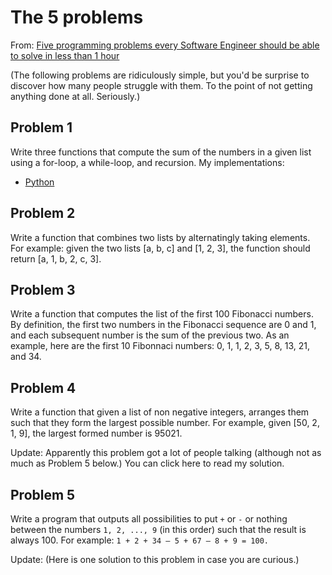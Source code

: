 # The 5 problems

From: [Five programming problems every Software Engineer should be able to solve in less than 1 hour](https://www.shiftedup.com/2015/05/07/five-programming-problems-every-software-engineer-should-be-able-to-solve-in-less-than-1-hour)  

(The following problems are ridiculously simple, but you'd be surprise to discover how many people struggle with them. To the point of not getting anything done at all. Seriously.)

## Problem 1

Write three functions that compute the sum of the numbers in a given list using a for-loop, a while-loop, and recursion.
My implementations:  
* [Python](./src/python/1.py)  


## Problem 2

Write a function that combines two lists by alternatingly taking elements. For example: given the two lists [a, b, c] and [1, 2, 3], the function should return [a, 1, b, 2, c, 3].

## Problem 3

Write a function that computes the list of the first 100 Fibonacci numbers. By definition, the first two numbers in the Fibonacci sequence are 0 and 1, and each subsequent number is the sum of the previous two. As an example, here are the first 10 Fibonnaci numbers: 0, 1, 1, 2, 3, 5, 8, 13, 21, and 34.

## Problem 4

Write a function that given a list of non negative integers, arranges them such that they form the largest possible number. For example, given [50, 2, 1, 9], the largest formed number is 95021.

Update: Apparently this problem got a lot of people talking (although not as much as Problem 5 below.) You can click here to read my solution.


## Problem 5

Write a program that outputs all possibilities to put `+` or `-` or nothing between the numbers `1, 2, ..., 9` (in this order) such that the result is always 100. For example: `1 + 2 + 34 – 5 + 67 – 8 + 9 = 100.`

Update: (Here is one solution to this problem in case you are curious.)
